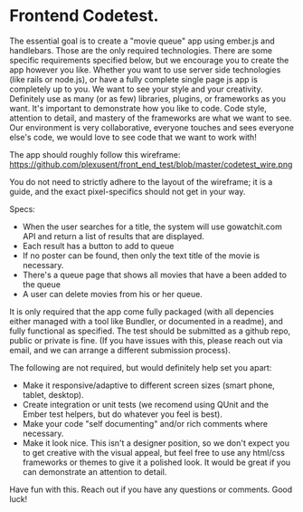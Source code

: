 Frontend Codetest. 
=================

The essential goal is to create a "movie queue" app using ember.js and handlebars. Those are the only required technologies. There are some specific requirements specified below, but we encourage you to create the app however you like. Whether you want to use server side technologies (like rails or node.js), or have a fully complete single page js app is completely up to you. We want to see your style and your creativity. Definitely use as many (or as few) libraries, plugins, or frameworks as you want. It's important to demonstrate how you like to code. Code style, attention to detail, and mastery of the frameworks are what we want to see. Our environment is very collaborative, everyone touches and sees everyone else's code, we would love to see code that we want to work with! 

The app should roughly follow this wireframe: https://github.com/plexusent/front_end_test/blob/master/codetest_wire.png

You do not need to strictly adhere to the layout of the wireframe; it is a guide, and the exact pixel-specifics should not get in your way. 

Specs:

* When the user searches for a title, the system will use gowatchit.com API and return a list of results that are displayed. 
* Each result has a button to add to queue
* If no poster can be found, then only the text title of the movie is necessary. 
* There's a queue page that shows all movies that have a been added to the queue
* A user can delete movies from his or her queue. 

It is only required that the app come fully packaged (with all depencies either managed with a tool like Bundler, or documented in a readme), and fully functional as specified. The test should be submitted as a github repo, public or private is fine. (If you have issues with this, please reach out via email, and we can arrange a different submission process). 

The following are not required, but would definitely help set you apart:

* Make it responsive/adaptive to different screen sizes (smart phone, tablet, desktop). 
* Create integration or unit tests (we recomend using QUnit and the Ember test helpers, but do whatever you feel is best). 
* Make your code "self documenting" and/or rich comments where necessary. 
* Make it look nice. This isn't a designer position, so we don't expect you to get creative with the visual appeal, but feel free to use any html/css frameworks or themes to give it a polished look. It would be great if you can demonstrate an attention to detail. 

Have fun with this. Reach out if you have any questions or comments. Good luck! 


